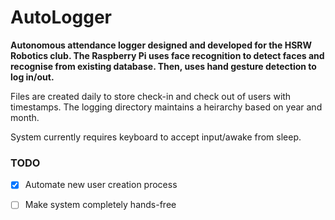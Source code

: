 # AutoLogger
**Autonomous attendance logger designed and developed for the HSRW Robotics club. The Raspberry Pi uses face recognition to detect faces and recognise from existing database. Then, uses hand gesture detection to log in/out.**

Files are created daily to store check-in and check out of users with timestamps. The logging directory maintains a heirarchy based on year and month.

System currently requires keyboard to accept input/awake from sleep.

### TODO
- [x] Automate new user creation process
- [ ] Make system completely hands-free

